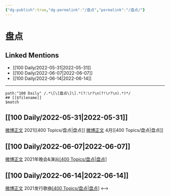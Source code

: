 ```yaml
---
{"dg-publish":true,"dg-permalink":"/盘点","permalink":"/盘点/"}
---
```


# 盘点

## Linked Mentions
- [[100 Daily/2022-05-31\|2022-05-31]]
- [[100 Daily/2022-06-07\|2022-06-07]]
- [[100 Daily/2022-06-14\|2022-06-14]]


---

```expander
path:"100 Daily" /.*\[\[盘点\]\].*(?:\r?\n(?!\r?\n).*)*/
## [[$filename]]
$match
```
## [[100 Daily/2022-05-31\|2022-05-31]]
[微博正文](https://m.weibo.cn/6466290670/4775184786000532) 2021[[400 Topics/盘点\|盘点]]
[微博正文](https://m.weibo.cn/6466290670/4775244718145713) 4月[[400 Topics/盘点\|盘点]]
## [[100 Daily/2022-06-07\|2022-06-07]]
[微博正文](https://weibo.com/detail/4777853222394670) 2021年晚会&演出[[400 Topics/盘点\|盘点]](星轨) 

## [[100 Daily/2022-06-14\|2022-06-14]]
[微博正文](https://m.weibo.cn/6466290670/4780346002113607) 2021发行歌曲[[400 Topics/盘点\|盘点]](星轨)
<-->